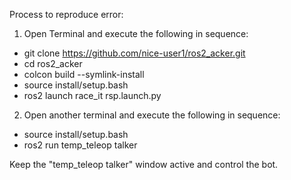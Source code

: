 Process to reproduce error:

1. Open Terminal and execute the following in sequence:
* git clone https://github.com/nice-user1/ros2_acker.git
* cd ros2_acker
* colcon build --symlink-install
* source install/setup.bash
* ros2 launch race_it rsp.launch.py

2. Open another terminal and execute the following in sequence:
* source install/setup.bash
* ros2 run temp_teleop talker

Keep the "temp_teleop talker" window active and control the bot.

